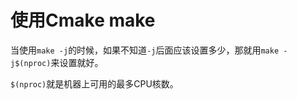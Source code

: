 # 使用Cmake make

当使用```make -j```的时候，如果不知道```-j```后面应该设置多少，那就用```make -j$(nproc)```来设置就好。

```$(nproc)```就是机器上可用的最多CPU核数。
